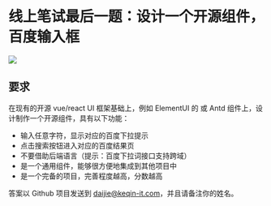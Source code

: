 # 线上笔试最后一题：设计一个开源组件，百度输入框
![](https://tva1.sinaimg.cn/large/00831rSTly1gdb9cgjydgj30zm08a3yp.jpg)

## 要求
在现有的开源  vue/react UI 框架基础上，例如 ElementUI 的 <el-autocomplete> 或 Antd <AutoComplete> 组件上，设计制作一个开源组件，具有以下功能：

- 输入任意字符，显示对应的百度下拉提示
- 点击搜索按钮进入对应的百度结果页
- 不要借助后端语言（提示：百度下拉词接口支持跨域）
- 是一个通用组件，能够很方便地集成到其他项目中
- 是一个完备的项目，完善程度越高，分数越高

答案以 Github 项目发送到 daijie@keqin-it.com，并且请备注你的姓名。
